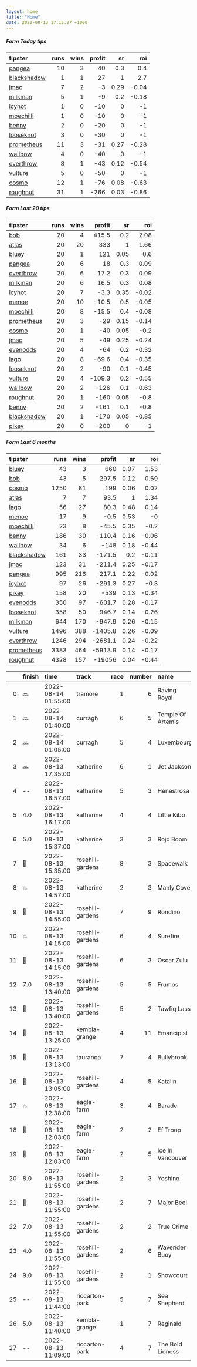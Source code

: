 ```yaml
---   
layout: home  
title: "Home"   
date: 2022-08-13 17:15:27 +1000  
---   
```



##### Form Today tips   

| tipster                                                         |   runs |   wins |   profit |   sr |   roi |
|:----------------------------------------------------------------|-------:|-------:|---------:|-----:|------:|
| [pangea](https://mrwayneo.github.io/tips/pangea.html)           |     10 |      3 |       40 | 0.3  |  0.4  |
| [blackshadow](https://mrwayneo.github.io/tips/blackshadow.html) |      1 |      1 |       27 | 1    |  2.7  |
| [jmac](https://mrwayneo.github.io/tips/jmac.html)               |      7 |      2 |       -3 | 0.29 | -0.04 |
| [milkman](https://mrwayneo.github.io/tips/milkman.html)         |      5 |      1 |       -9 | 0.2  | -0.18 |
| [icyhot](https://mrwayneo.github.io/tips/icyhot.html)           |      1 |      0 |      -10 | 0    | -1    |
| [moechilli](https://mrwayneo.github.io/tips/moechilli.html)     |      1 |      0 |      -10 | 0    | -1    |
| [benny](https://mrwayneo.github.io/tips/benny.html)             |      2 |      0 |      -20 | 0    | -1    |
| [looseknot](https://mrwayneo.github.io/tips/looseknot.html)     |      3 |      0 |      -30 | 0    | -1    |
| [prometheus](https://mrwayneo.github.io/tips/prometheus.html)   |     11 |      3 |      -31 | 0.27 | -0.28 |
| [wallbow](https://mrwayneo.github.io/tips/wallbow.html)         |      4 |      0 |      -40 | 0    | -1    |
| [overthrow](https://mrwayneo.github.io/tips/overthrow.html)     |      8 |      1 |      -43 | 0.12 | -0.54 |
| [vulture](https://mrwayneo.github.io/tips/vulture.html)         |      5 |      0 |      -50 | 0    | -1    |
| [cosmo](https://mrwayneo.github.io/tips/cosmo.html)             |     12 |      1 |      -76 | 0.08 | -0.63 |
| [roughnut](https://mrwayneo.github.io/tips/roughnut.html)       |     31 |      1 |     -266 | 0.03 | -0.86 |

##### Form Last 20 tips   

| tipster                                                         |   runs |   wins |   profit |   sr |   roi |
|:----------------------------------------------------------------|-------:|-------:|---------:|-----:|------:|
| [bob](https://mrwayneo.github.io/tips/bob.html)                 |     20 |      4 |    415.5 | 0.2  |  2.08 |
| [atlas](https://mrwayneo.github.io/tips/atlas.html)             |     20 |     20 |    333   | 1    |  1.66 |
| [bluey](https://mrwayneo.github.io/tips/bluey.html)             |     20 |      1 |    121   | 0.05 |  0.6  |
| [pangea](https://mrwayneo.github.io/tips/pangea.html)           |     20 |      6 |     18   | 0.3  |  0.09 |
| [overthrow](https://mrwayneo.github.io/tips/overthrow.html)     |     20 |      6 |     17.2 | 0.3  |  0.09 |
| [milkman](https://mrwayneo.github.io/tips/milkman.html)         |     20 |      6 |     16.5 | 0.3  |  0.08 |
| [icyhot](https://mrwayneo.github.io/tips/icyhot.html)           |     20 |      7 |     -3.3 | 0.35 | -0.02 |
| [menoe](https://mrwayneo.github.io/tips/menoe.html)             |     20 |     10 |    -10.5 | 0.5  | -0.05 |
| [moechilli](https://mrwayneo.github.io/tips/moechilli.html)     |     20 |      8 |    -15.5 | 0.4  | -0.08 |
| [prometheus](https://mrwayneo.github.io/tips/prometheus.html)   |     20 |      3 |    -29   | 0.15 | -0.14 |
| [cosmo](https://mrwayneo.github.io/tips/cosmo.html)             |     20 |      1 |    -40   | 0.05 | -0.2  |
| [jmac](https://mrwayneo.github.io/tips/jmac.html)               |     20 |      5 |    -49   | 0.25 | -0.24 |
| [evenodds](https://mrwayneo.github.io/tips/evenodds.html)       |     20 |      4 |    -64   | 0.2  | -0.32 |
| [lago](https://mrwayneo.github.io/tips/lago.html)               |     20 |      8 |    -69.6 | 0.4  | -0.35 |
| [looseknot](https://mrwayneo.github.io/tips/looseknot.html)     |     20 |      2 |    -90   | 0.1  | -0.45 |
| [vulture](https://mrwayneo.github.io/tips/vulture.html)         |     20 |      4 |   -109.3 | 0.2  | -0.55 |
| [wallbow](https://mrwayneo.github.io/tips/wallbow.html)         |     20 |      2 |   -126   | 0.1  | -0.63 |
| [roughnut](https://mrwayneo.github.io/tips/roughnut.html)       |     20 |      1 |   -160   | 0.05 | -0.8  |
| [benny](https://mrwayneo.github.io/tips/benny.html)             |     20 |      2 |   -161   | 0.1  | -0.8  |
| [blackshadow](https://mrwayneo.github.io/tips/blackshadow.html) |     20 |      1 |   -170   | 0.05 | -0.85 |
| [pikey](https://mrwayneo.github.io/tips/pikey.html)             |     20 |      0 |   -200   | 0    | -1    |

##### Form Last 6 months   

| tipster                                                         |   runs |   wins |   profit |   sr |   roi |
|:----------------------------------------------------------------|-------:|-------:|---------:|-----:|------:|
| [bluey](https://mrwayneo.github.io/tips/bluey.html)             |     43 |      3 |    660   | 0.07 |  1.53 |
| [bob](https://mrwayneo.github.io/tips/bob.html)                 |     43 |      5 |    297.5 | 0.12 |  0.69 |
| [cosmo](https://mrwayneo.github.io/tips/cosmo.html)             |   1250 |     81 |    199   | 0.06 |  0.02 |
| [atlas](https://mrwayneo.github.io/tips/atlas.html)             |      7 |      7 |     93.5 | 1    |  1.34 |
| [lago](https://mrwayneo.github.io/tips/lago.html)               |     56 |     27 |     80.3 | 0.48 |  0.14 |
| [menoe](https://mrwayneo.github.io/tips/menoe.html)             |     17 |      9 |     -0.5 | 0.53 | -0    |
| [moechilli](https://mrwayneo.github.io/tips/moechilli.html)     |     23 |      8 |    -45.5 | 0.35 | -0.2  |
| [benny](https://mrwayneo.github.io/tips/benny.html)             |    186 |     30 |   -110.4 | 0.16 | -0.06 |
| [wallbow](https://mrwayneo.github.io/tips/wallbow.html)         |     34 |      6 |   -148   | 0.18 | -0.44 |
| [blackshadow](https://mrwayneo.github.io/tips/blackshadow.html) |    161 |     33 |   -171.5 | 0.2  | -0.11 |
| [jmac](https://mrwayneo.github.io/tips/jmac.html)               |    123 |     31 |   -211.4 | 0.25 | -0.17 |
| [pangea](https://mrwayneo.github.io/tips/pangea.html)           |    995 |    216 |   -217.1 | 0.22 | -0.02 |
| [icyhot](https://mrwayneo.github.io/tips/icyhot.html)           |     97 |     26 |   -291.3 | 0.27 | -0.3  |
| [pikey](https://mrwayneo.github.io/tips/pikey.html)             |    158 |     20 |   -539   | 0.13 | -0.34 |
| [evenodds](https://mrwayneo.github.io/tips/evenodds.html)       |    350 |     97 |   -601.7 | 0.28 | -0.17 |
| [looseknot](https://mrwayneo.github.io/tips/looseknot.html)     |    358 |     50 |   -946.7 | 0.14 | -0.26 |
| [milkman](https://mrwayneo.github.io/tips/milkman.html)         |    644 |    170 |   -947.9 | 0.26 | -0.15 |
| [vulture](https://mrwayneo.github.io/tips/vulture.html)         |   1496 |    388 |  -1405.8 | 0.26 | -0.09 |
| [overthrow](https://mrwayneo.github.io/tips/overthrow.html)     |   1246 |    294 |  -2681.1 | 0.24 | -0.22 |
| [prometheus](https://mrwayneo.github.io/tips/prometheus.html)   |   3383 |    464 |  -5913.9 | 0.14 | -0.17 |
| [roughnut](https://mrwayneo.github.io/tips/roughnut.html)       |   4328 |    157 | -19056   | 0.04 | -0.44 |

|    | finish            | time                | track            |   race |   number | name              |   odds | tipster            |
|---:|:------------------|:--------------------|:-----------------|-------:|---------:|:------------------|-------:|:-------------------|
|  0 | :soon:            | 2022-08-14 01:55:00 | tramore          |      1 |        6 | Raving Royal      |   3.8  | looseknot          |
|  1 | :soon:            | 2022-08-14 01:40:00 | curragh          |      6 |        5 | Temple Of Artemis |   5    | vulture            |
|  2 | :soon:            | 2022-08-14 01:05:00 | curragh          |      5 |        4 | Luxembourg        |   1.33 | overthrow,milkman  |
|  3 | :soon:            | 2022-08-13 17:35:00 | katherine        |      6 |        1 | Jet Jackson       |   2.5  | overthrow          |
|  4 | --                | 2022-08-13 16:57:00 | katherine        |      5 |        3 | Henestrosa        |   4.8  | overthrow          |
|  5 | 4.0               | 2022-08-13 16:17:00 | katherine        |      4 |        4 | Little Kibo       |   6.5  | overthrow          |
|  6 | 5.0               | 2022-08-13 15:37:00 | katherine        |      3 |        3 | Rojo Boom         |   5    | overthrow          |
|  7 | :2nd_place_medal: | 2022-08-13 15:35:00 | rosehill-gardens |      8 |        3 | Spacewalk         |   4.8  | jmac               |
|  8 | :boom:            | 2022-08-13 14:57:00 | katherine        |      2 |        3 | Manly Cove        |   3.4  | pangea,blackshadow |
|  9 | :3rd_place_medal: | 2022-08-13 14:55:00 | rosehill-gardens |      7 |        9 | Rondino           |  15    | vulture            |
| 10 | :boom:            | 2022-08-13 14:15:00 | rosehill-gardens |      6 |        4 | Surefire          |   4    | milkman,jmac       |
| 11 | :3rd_place_medal: | 2022-08-13 14:15:00 | rosehill-gardens |      6 |        3 | Oscar Zulu        |   4.75 | benny,wallbow      |
| 12 | 7.0               | 2022-08-13 13:40:00 | rosehill-gardens |      5 |        5 | Frumos            |   1.95 | pangea,wallbow     |
| 13 | :2nd_place_medal: | 2022-08-13 13:40:00 | rosehill-gardens |      5 |        2 | Tawfiq Lass       |   7    | jmac               |
| 14 | :2nd_place_medal: | 2022-08-13 13:25:00 | kembla-grange    |      4 |       11 | Emancipist        |   8.5  | looseknot          |
| 15 | :2nd_place_medal: | 2022-08-13 13:13:00 | tauranga         |      7 |        4 | Bullybrook        |   2.7  | moechilli          |
| 16 | :3rd_place_medal: | 2022-08-13 13:05:00 | rosehill-gardens |      4 |        5 | Katalin           |   2.8  | pangea,jmac        |
| 17 | :boom:            | 2022-08-13 12:38:00 | eagle-farm       |      3 |        4 | Barade            |   5    | pangea             |
| 18 | :2nd_place_medal: | 2022-08-13 12:03:00 | eagle-farm       |      2 |        2 | Ef Troop          |   3.2  | pangea             |
| 19 | :3rd_place_medal: | 2022-08-13 12:03:00 | eagle-farm       |      2 |        5 | Ice In Vancouver  |   1.95 | milkman            |
| 20 | 8.0               | 2022-08-13 11:55:00 | rosehill-gardens |      2 |        3 | Yoshino           |   7.5  | vulture            |
| 21 | :3rd_place_medal: | 2022-08-13 11:55:00 | rosehill-gardens |      2 |        7 | Major Beel        |  10    | benny,pangea       |
| 22 | 7.0               | 2022-08-13 11:55:00 | rosehill-gardens |      2 |        2 | True Crime        |   4    | milkman            |
| 23 | 4.0               | 2022-08-13 11:55:00 | rosehill-gardens |      2 |        6 | Waverider Buoy    |   4.2  | wallbow            |
| 24 | 9.0               | 2022-08-13 11:55:00 | rosehill-gardens |      2 |        1 | Showcourt         |  12    | cosmo,jmac         |
| 25 | --                | 2022-08-13 11:44:00 | riccarton-park   |      5 |        7 | Sea Shepherd      |   3.3  | pangea             |
| 26 | 5.0               | 2022-08-13 11:40:00 | kembla-grange    |      1 |        7 | Reginald          |   5    | looseknot          |
| 27 | --                | 2022-08-13 11:09:00 | riccarton-park   |      4 |        7 | The Bold Lioness  |   7.5  | vulture            |